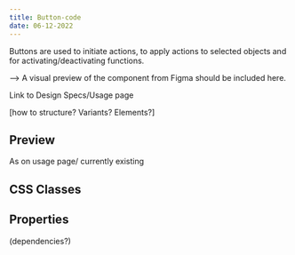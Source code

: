 ```yaml
---
title: Button-code
date: 06-12-2022
---
```


Buttons are used to initiate actions, to apply actions to selected objects and for activating/deactivating functions. 

--> A visual preview of the component from Figma should be included here.

Link to Design Specs/Usage page

[how to structure? Variants? Elements?]

## Preview
As on usage page/ currently existing

## CSS Classes

## Properties

(dependencies?)
